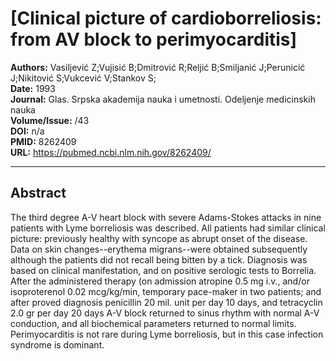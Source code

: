 # [Clinical picture of cardioborreliosis: from AV block to perimyocarditis]

**Authors:** Vasiljević Z;Vujisić B;Dmitrović R;Reljić B;Smiljanić J;Perunicić J;Nikitović S;Vukcević V;Stankov S;  
**Date:** 1993  
**Journal:** Glas. Srpska akademija nauka i umetnosti. Odeljenje medicinskih nauka  
**Volume/Issue:** /43  
**DOI:** n/a  
**PMID:** 8262409  
**URL:** https://pubmed.ncbi.nlm.nih.gov/8262409/

---

## Abstract

The third degree A-V heart block with severe Adams-Stokes attacks in nine patients with Lyme borreliosis was described. All patients had similar clinical picture: previously healthy with syncope as abrupt onset of the disease. Data on skin changes--erythema migrans--were obtained subsequently although the patients did not recall being bitten by a tick. Diagnosis was based on clinical manifestation, and on positive serologic tests to Borrelia. After the administered therapy (on admission atropine 0.5 mg i.v., and/or isoproterenol 0.02 mcg/kg/min, temporary pace-maker in two patients; and after proved diagnosis penicillin 20 mil. unit per day 10 days, and tetracyclin 2.0 gr per day 20 days A-V block returned to sinus rhythm with normal A-V conduction, and all biochemical parameters returned to normal limits. Perimyocarditis is not rare during Lyme borreliosis, but in this case infection syndrome is dominant.
